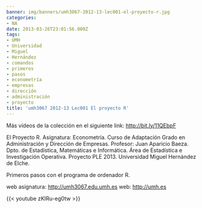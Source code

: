 ```yaml
---
banner: img/banners/umh3067-2012-13-lec001-el-proyecto-r.jpg
categories:
- NA
date: 2013-03-26T23:01:56.000Z
tags:
- UMH
- Universidad
- Miguel
- Hernández
- comandos
- primeros
- pasos
- econometría
- empresas
- dirección
- administración
- proyecto
title: 'umh3067 2012-13 Lec001 El proyecto R'
---
```


Más vídeos de la colección en el siguiente link: http://bit.ly/11QEbpF 

El Proyecto R.
Asignatura: Econometría.
Curso de Adaptación Grado en Administración y Dirección de Empresas.
Profesor: Juan Aparicio Baeza.
Dpto. de Estadística, Matemáticas e Informática.
Área de Estadística e Investigación Operativa.
Proyecto PLE 2013. Universidad Miguel Hernández de Elche.

Primeros pasos con el programa de ordenador R.

web asignatura: http://umh3067.edu.umh.es
web: http://umh.es

{{< youtube zKIRu-eg0tw >}}
